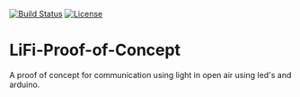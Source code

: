 [![Build Status](https://travis-ci.org/Zahir-Khan/LiFi-Proof-of-Concept.svg?branch=master)](https://travis-ci.org/Zahir-Khan/LiFi-Proof-of-Concept)
[![License](https://img.shields.io/github/license/Zahir-Khan/LiFi-Proof-of-Concept.svg)](LICENSE)

# LiFi-Proof-of-Concept
A proof of concept for communication using light in open air using led's and arduino.
